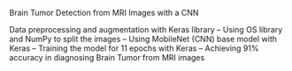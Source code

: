 Brain Tumor Detection from MRI Images with a CNN

Data preprocessing and augmentation with Keras library – Using OS library and NumPy to split the images – Using MobileNet (CNN) base model with Keras – Training the model for 11 epochs with Keras – Achieving 91% accuracy in diagnosing Brain Tumor from MRI images
